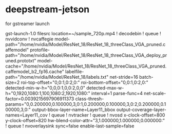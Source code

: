 # deepstream-jetson
for gstreamer launch

gst-launch-1.0 filesrc location=~/sample_720p.mp4 ! decodebin !  queue ! nvvidconv ! nvcaffegie model-path="/home/nvidia/Model/ResNet_18/ResNet_18_threeClass_VGA_pruned.caffemodel" protofile-path="/home/nvidia/Model/ResNet_18/ResNet_18_threeClass_VGA_deploy_pruned.prototxt" model-cache="/home/nvidia/Model/ResNet_18/ResNet_18_threeClass_VGA_pruned.caffemodel_b2_fp16.cache" labelfile-path="/home/nvidia/Model/ResNet_18/labels.txt" net-stride=16 batch-size=2 roi-top-offset="0,0:1,0:2,0:" roi-bottom-offset="0,0:1,0:2,0:" detected-min-w-h="0,0,0:1,0,0:2,0,0" detected-max-w-h="0,1920,1080:1,100,1080:2,1920,1080:" interval=1 parse-func=4 net-scale-factor=0.0039215697906911373 class-thresh-params="0,0.200000,0.100000,3,0:1,0.200000,0.100000,3,0:2,0.200000,0.100000,3,0:" output-bbox-layer-name=Layer11_bbox output-coverage-layer-names=Layer11_cov ! queue ! nvtracker ! queue ! nvosd x-clock-offset=800 y-clock-offset=820 hw-blend-color-attr="3,1.000000,1.000000,0.000000:" ! queue ! nvoverlaysink sync=false enable-last-sample=false
